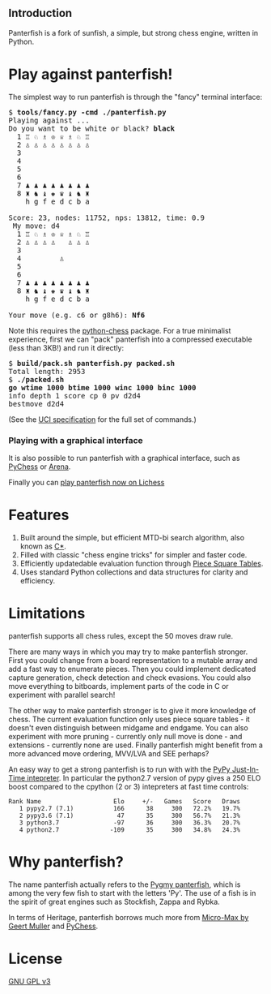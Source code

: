 ## Introduction
Panterfish is a fork of sunfish, a simple, but strong chess engine, written in Python.

# Play against panterfish!

The simplest way to run panterfish is through the "fancy" terminal interface:
<pre>
$ <b>tools/fancy.py -cmd ./panterfish.py</b>
Playing against ...
Do you want to be white or black? <b>black</b>
  1 ♖ ♘ ♗ ♔ ♕ ♗ ♘ ♖
  2 ♙ ♙ ♙ ♙ ♙ ♙ ♙ ♙
  3
  4
  5
  6
  7 ♟ ♟ ♟ ♟ ♟ ♟ ♟ ♟
  8 ♜ ♞ ♝ ♚ ♛ ♝ ♞ ♜
    h g f e d c b a

Score: 23, nodes: 11752, nps: 13812, time: 0.9
 My move: d4
  1 ♖ ♘ ♗ ♔ ♕ ♗ ♘ ♖
  2 ♙ ♙ ♙ ♙   ♙ ♙ ♙
  3
  4         ♙
  5
  6
  7 ♟ ♟ ♟ ♟ ♟ ♟ ♟ ♟
  8 ♜ ♞ ♝ ♚ ♛ ♝ ♞ ♜
    h g f e d c b a

Your move (e.g. c6 or g8h6): <b>Nf6</b>
</pre>

Note this requires the [python-chess](https://github.com/niklasf/python-chess/) package.
For a true minimalist experience, first we can "pack" panterfish into a compressed executable (less than 3KB!) and run it directly:
<pre>
$ <b>build/pack.sh panterfish.py packed.sh</b>
Total length: 2953
$ <b>./packed.sh</b>
<b>go wtime 1000 btime 1000 winc 1000 binc 1000</b>
info depth 1 score cp 0 pv d2d4
bestmove d2d4
</pre>
(See the [UCI specification](http://wbec-ridderkerk.nl/html/UCIProtocol.html) for the full set of commands.)

### Playing with a graphical interface

It is also possible to run panterfish with a graphical interface, such as [PyChess](http://pychess.org) or [Arena](http://www.playwitharena.de).

Finally you can [play panterfish now on Lichess](https://lichess.org/@/panterfish-engine)


# Features

1. Built around the simple, but efficient MTD-bi search algorithm, also known as [C*](https://www.chessprogramming.org/NegaC*).
2. Filled with classic "chess engine tricks" for simpler and faster code.
3. Efficiently updatedable evaluation function through [Piece Square Tables](https://www.chessprogramming.org/Piece-Square_Tables).
4. Uses standard Python collections and data structures for clarity and efficiency.

# Limitations

panterfish supports all chess rules, except the 50 moves draw rule.

There are many ways in which you may try to make panterfish stronger. First you could change from a board representation to a mutable array and add a fast way to enumerate pieces. Then you could implement dedicated capture generation, check detection and check evasions. You could also move everything to bitboards, implement parts of the code in C or experiment with parallel search!

The other way to make panterfish stronger is to give it more knowledge of chess. The current evaluation function only uses piece square tables - it doesn't even distinguish between midgame and endgame. You can also experiment with more pruning - currently only null move is done - and extensions - currently none are used. Finally panterfish might benefit from a more advanced move ordering, MVV/LVA and SEE perhaps?

An easy way to get a strong panterfish is to run with with the [PyPy Just-In-Time intepreter](https://pypy.org/). In particular the python2.7 version of pypy gives a 250 ELO boost compared to the cpython (2 or 3) intepreters at fast time controls:

    Rank Name                    Elo     +/-   Games   Score   Draws
       1 pypy2.7 (7.1)           166      38     300   72.2%   19.7%
       2 pypy3.6 (7.1)            47      35     300   56.7%   21.3%
       3 python3.7               -97      36     300   36.3%   20.7%
       4 python2.7              -109      35     300   34.8%   24.3%


# Why panterfish?

The name panterfish actually refers to the [Pygmy panterfish](http://en.wikipedia.org/wiki/Pygmy_panterfish), which is among the very few fish to start with the letters 'Py'. The use of a fish is in the spirit of great engines such as Stockfish, Zappa and Rybka.

In terms of Heritage, panterfish borrows much more from [Micro-Max by Geert Muller](http://home.hccnet.nl/h.g.muller/max-src2.html) and [PyChess](http://pychess.org).

# License

[GNU GPL v3](https://www.gnu.org/licenses/gpl-3.0.en.html)
